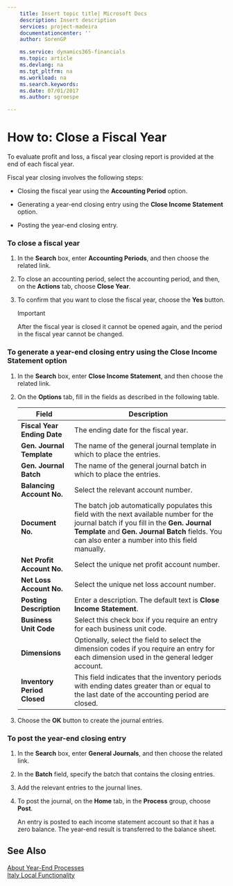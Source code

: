 ```yaml
---
    title: Insert topic title| Microsoft Docs
    description: Insert description
    services: project-madeira
    documentationcenter: ''
    author: SorenGP

    ms.service: dynamics365-financials
    ms.topic: article
    ms.devlang: na
    ms.tgt_pltfrm: na
    ms.workload: na
    ms.search.keywords:
    ms.date: 07/01/2017
    ms.author: sgroespe

---
```

# How to: Close a Fiscal Year
To evaluate profit and loss, a fiscal year closing report is provided at the end of each fiscal year.  
  
 Fiscal year closing involves the following steps:  
  
-   Closing the fiscal year using the **Accounting Period** option.  
  
-   Generating a year-end closing entry using the **Close Income Statement** option.  
  
-   Posting the year-end closing entry.  
  
### To close a fiscal year  
  
1.  In the **Search** box, enter **Accounting Periods**, and then choose the related link.  
  
2.  To close an accounting period, select the accounting period, and then, on the **Actions** tab, choose **Close Year**.  
  
3.  To confirm that you want to close the fiscal year, choose the **Yes** button.  
  
    > [!IMPORTANT]  
    >  After the fiscal year is closed it cannot be opened again, and the period in the fiscal year cannot be changed.  
  
### To generate a year-end closing entry using the Close Income Statement option  
  
1.  In the **Search** box, enter **Close Income Statement**, and then choose the related link.  
  
2.  On the **Options** tab, fill in the fields as described in the following table.  
  
    |Field|Description|  
    |---------------------------------|---------------------------------------|  
    |**Fiscal Year Ending Date**|The ending date for the fiscal year.|  
    |**Gen. Journal Template**|The name of the general journal template in which to place the entries.|  
    |**Gen. Journal Batch**|The name of the general journal batch in which to place the entries.|  
    |**Balancing Account No.**|Select the relevant account number.|  
    |**Document No.**|The batch job automatically populates this field with the next available number for the journal batch if you fill in the **Gen. Journal Template** and **Gen. Journal Batch** fields. You can also enter a number into this field manually.|  
    |**Net Profit Account No.**|Select the unique net profit account number.|  
    |**Net Loss Account No.**|Select the unique net loss account number.|  
    |**Posting Description**|Enter a description. The default text is **Close Income Statement**.|  
    |**Business Unit Code**|Select this check box if you require an entry for each business unit code.|  
    |**Dimensions**|Optionally, select the field to select the dimension codes if you require an entry for each dimension used in the general ledger account.|  
    |**Inventory Period Closed**|This field indicates that the inventory periods with ending dates greater than or equal to the last date of the accounting period are closed.|  
  
3.  Choose the **OK**  button to create the journal entries.  
  
### To post the year-end closing entry  
  
1.  In the **Search** box, enter **General Journals**, and then choose the related link.  
  
2.  In the **Batch** field, specify the batch that contains the closing entries.  
  
3.  Add the relevant entries to the journal lines.  
  
4.  To post the journal, on the **Home** tab, in the **Process** group, choose **Post**.  
  
     An entry is posted to each income statement account so that it has a zero balance. The year-end result is transferred to the balance sheet.  
  
## See Also  
 [About Year-End Processes](about-year-end-processes.md)   
 [Italy Local Functionality](italy-local-functionality.md)